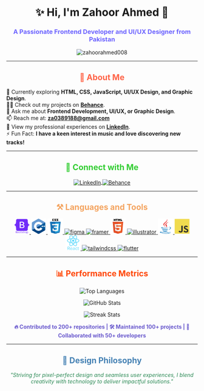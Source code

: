 <h1 align="center">✨ Hi, I'm Zahoor Ahmed 👋</h1>
<h3 align="center" style="color: #6c63ff;">A Passionate Frontend Developer and UI/UX Designer from Pakistan</h3>

<p align="center">
  <img src="https://komarev.com/ghpvc/?username=zahoorahmed008&label=Profile%20Views&color=0e75b6&style=flat" alt="zahoorahmed008" />
</p>

---

<h2 align="center" style="color: #ff6347;">🌱 About Me</h2>
<ul style="list-style: none; padding: 0;">
  <li>🔭 Currently exploring <b>HTML, CSS, JavaScript, UI/UX Design, and Graphic Design</b>.</li>
  <li>👨‍💻 Check out my projects on <a href="https://www.behance.net/zahoorahmed22/projects" target="_blank"><b>Behance</b></a>.</li>
  <li>💬 Ask me about <b>Frontend Development, UI/UX, or Graphic Design</b>.</li>
  <li>📫 Reach me at: <b><a href="mailto:za0389188@gmail.com">za0389188@gmail.com</a></b></li>
  <li>📄 View my professional experiences on <a href="https://www.linkedin.com/in/zahoor-ahmed-410944232/" target="_blank"><b>LinkedIn</b></a>.</li>
  <li>⚡ Fun Fact: <b>I have a keen interest in music and love discovering new tracks!</b></li>
</ul>

---

<h2 align="center" style="color: #32cd32;">📡 Connect with Me</h2>
<p align="center">
  <a href="https://linkedin.com/in/zahoor-ahmed-410944232/" target="_blank">
    <img align="center" src="https://raw.githubusercontent.com/rahuldkjain/github-profile-readme-generator/master/src/images/icons/Social/linked-in-alt.svg" alt="LinkedIn" height="30" width="40" />
  </a>
  <a href="https://www.behance.net/zahoorahmed22" target="_blank">
    <img align="center" src="https://raw.githubusercontent.com/rahuldkjain/github-profile-readme-generator/master/src/images/icons/Social/behance.svg" alt="Behance" height="30" width="40" />
  </a>
</p>

---

<h2 align="center" style="color: #f4a460;">⚒️ Languages and Tools</h2>
<p align="center">
  <a href="https://getbootstrap.com" target="_blank">
    <img src="https://raw.githubusercontent.com/devicons/devicon/master/icons/bootstrap/bootstrap-plain-wordmark.svg" alt="bootstrap" width="40" height="40"/> 
  </a>
  <a href="https://www.w3schools.com/cpp/" target="_blank">
    <img src="https://raw.githubusercontent.com/devicons/devicon/master/icons/cplusplus/cplusplus-original.svg" alt="cplusplus" width="40" height="40"/>
  </a>
  <a href="https://www.w3schools.com/css/" target="_blank">
    <img src="https://raw.githubusercontent.com/devicons/devicon/master/icons/css3/css3-original-wordmark.svg" alt="css3" width="40" height="40"/> 
  </a> 
  <a href="https://www.figma.com/" target="_blank">
    <img src="https://www.vectorlogo.zone/logos/figma/figma-icon.svg" alt="figma" width="40" height="40"/>
  </a> 
  <a href="https://www.framer.com/" target="_blank">
    <img src="https://www.vectorlogo.zone/logos/framer/framer-icon.svg" alt="framer" width="40" height="40"/> 
  </a>
  <a href="https://www.w3.org/html/" target="_blank">
    <img src="https://raw.githubusercontent.com/devicons/devicon/master/icons/html5/html5-original-wordmark.svg" alt="html5" width="40" height="40"/> 
  </a> 
  <a href="https://www.adobe.com/in/products/illustrator.html" target="_blank">
    <img src="https://www.vectorlogo.zone/logos/adobe_illustrator/adobe_illustrator-icon.svg" alt="illustrator" width="40" height="40"/> 
  </a>
  <a href="https://www.java.com" target="_blank">
    <img src="https://raw.githubusercontent.com/devicons/devicon/master/icons/java/java-original.svg" alt="java" width="40" height="40"/>
  </a> 
  <a href="https://developer.mozilla.org/en-US/docs/Web/JavaScript" target="_blank">
    <img src="https://raw.githubusercontent.com/devicons/devicon/master/icons/javascript/javascript-original.svg" alt="javascript" width="40" height="40"/>
  </a>
  <a href="https://reactjs.org/" target="_blank">
    <img src="https://raw.githubusercontent.com/devicons/devicon/master/icons/react/react-original-wordmark.svg" alt="react" width="40" height="40"/>
  </a>
  <a href="https://tailwindcss.com/" target="_blank">
    <img src="https://www.vectorlogo.zone/logos/tailwindcss/tailwindcss-icon.svg" alt="tailwindcss" width="40" height="40"/>
  </a>
  <a href="https://flutter.dev/" target="_blank">
    <img src="https://www.vectorlogo.zone/logos/flutterio/flutterio-icon.svg" alt="flutter" width="40" height="40"/>
  </a>
</p>

---

<h2 align="center" style="color: #ff4500;">📊 Performance Metrics</h2>
<p align="center">
  <img src="https://github-readme-stats.vercel.app/api/top-langs?username=zahoorahmed008&show_icons=true&locale=en&layout=compact" alt="Top Languages" />
</p>
<p align="center">
  <img src="https://github-readme-stats.vercel.app/api?username=zahoorahmed008&show_icons=true&locale=en" alt="GitHub Stats" />
</p>
<p align="center">
  <img src="https://github-readme-streak-stats.herokuapp.com/?user=zahoorahmed008&theme=radical" alt="Streak Stats" />
</p>

<p align="center" style="color: #6a5acd; font-weight: bold;">
  🔥 Contributed to 200+ repositories | 🛠️ Maintained 100+ projects | 🚀 Collaborated with 50+ developers
</p>

---

<h2 align="center" style="color: #4682b4;">🎨 Design Philosophy</h2>
<p align="center" style="font-style: italic; color: #2e8b57;">
  "Striving for pixel-perfect design and seamless user experiences, I blend creativity with technology to deliver impactful solutions."
</p>
